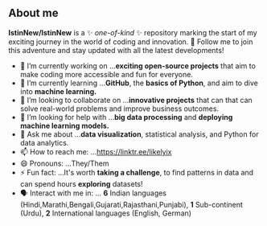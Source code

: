 ## About me

**IstinNew/IstinNew** is a ✨ _one-of-kind_ ✨ repository marking the start of my exciting journey in the world of coding and innovation. 🚀 Follow me to join this adventure and stay updated with all the latest developments!



- 🔭 I’m currently working on ...**exciting open-source projects** that aim to make coding more accessible and fun for everyone.
- 🌱 I’m currently learning ...**GitHub**, the **basics of Python**, and aim to dive into **machine learning.**
- 👯 I’m looking to collaborate on ...**innovative projects** that can that can solve real-world problems and improve business outcomes.
- 🤔 I’m looking for help with ...**big data processing** and **deploying machine learning models.**
- 💬 Ask me about ...**data visualization**, statistical analysis, and Python for data analytics.
- 📫 How to reach me: ...https://linktr.ee/likelyix
- 😄 Pronouns: ...They/Them
- ⚡ Fun fact: ...It's worth **taking a challenge**, to find patterns in data and can spend hours **exploring** datasets!
- 🗣  Interact with me in: ... **6** Indian languages (Hindi,Marathi,Bengali,Gujarati,Rajasthani,Punjabi), **1** Sub-continent (Urdu), **2** International languages (English, German)

